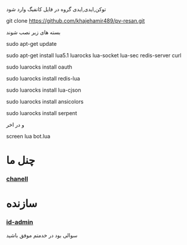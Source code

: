 
توکن,ایدی,ایدی گروه در فایل کانفیگ وارد شود

git clone https://github.com/khajehamir489/pv-resan.git

بسته های زیر نصب شوند

sudo apt-get update

sudo apt-get install lua5.1 luarocks lua-socket lua-sec redis-server curl 

sudo luarocks install oauth 

sudo luarocks install redis-lua 

sudo luarocks install lua-cjson 

sudo luarocks install ansicolors 

sudo luarocks install serpent


و در اخر

screen lua bot.lua

</pre>
<h1>چنل ما</h1>
<a href="https://telegram.me/faze_shabane"><h3>chanell</h3></a>
<h1>سازنده</h1>
<a href="https://telegram.me/khajeh_amir"><h3>id-admin</h3></a>

سوالی بود در خدمتم
موفق باشید
